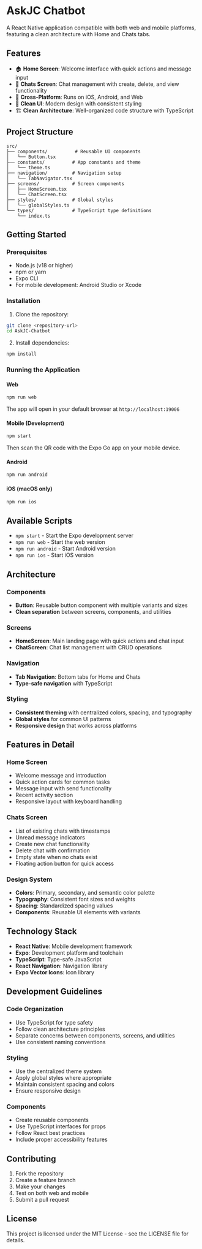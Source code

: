 # AskJC Chatbot

A React Native application compatible with both web and mobile platforms, featuring a clean architecture with Home and Chats tabs.

## Features

- 🏠 **Home Screen**: Welcome interface with quick actions and message input
- 💬 **Chats Screen**: Chat management with create, delete, and view functionality
- 📱 **Cross-Platform**: Runs on iOS, Android, and Web
- 🎨 **Clean UI**: Modern design with consistent styling
- 🏗️ **Clean Architecture**: Well-organized code structure with TypeScript

## Project Structure

```
src/
├── components/          # Reusable UI components
│   └── Button.tsx
├── constants/          # App constants and theme
│   └── theme.ts
├── navigation/         # Navigation setup
│   └── TabNavigator.tsx
├── screens/            # Screen components
│   ├── HomeScreen.tsx
│   └── ChatScreen.tsx
├── styles/             # Global styles
│   └── globalStyles.ts
└── types/              # TypeScript type definitions
    └── index.ts
```

## Getting Started

### Prerequisites

- Node.js (v18 or higher)
- npm or yarn
- Expo CLI
- For mobile development: Android Studio or Xcode

### Installation

1. Clone the repository:
```bash
git clone <repository-url>
cd AskJC-Chatbot
```

2. Install dependencies:
```bash
npm install
```

### Running the Application

#### Web
```bash
npm run web
```
The app will open in your default browser at `http://localhost:19006`

#### Mobile (Development)
```bash
npm start
```
Then scan the QR code with the Expo Go app on your mobile device.

#### Android
```bash
npm run android
```

#### iOS (macOS only)
```bash
npm run ios
```

## Available Scripts

- `npm start` - Start the Expo development server
- `npm run web` - Start the web version
- `npm run android` - Start Android version
- `npm run ios` - Start iOS version

## Architecture

### Components
- **Button**: Reusable button component with multiple variants and sizes
- **Clean separation** between screens, components, and utilities

### Screens
- **HomeScreen**: Main landing page with quick actions and chat input
- **ChatScreen**: Chat list management with CRUD operations

### Navigation
- **Tab Navigation**: Bottom tabs for Home and Chats
- **Type-safe navigation** with TypeScript

### Styling
- **Consistent theming** with centralized colors, spacing, and typography
- **Global styles** for common UI patterns
- **Responsive design** that works across platforms

## Features in Detail

### Home Screen
- Welcome message and introduction
- Quick action cards for common tasks
- Message input with send functionality
- Recent activity section
- Responsive layout with keyboard handling

### Chats Screen
- List of existing chats with timestamps
- Unread message indicators
- Create new chat functionality
- Delete chat with confirmation
- Empty state when no chats exist
- Floating action button for quick access

### Design System
- **Colors**: Primary, secondary, and semantic color palette
- **Typography**: Consistent font sizes and weights
- **Spacing**: Standardized spacing values
- **Components**: Reusable UI elements with variants

## Technology Stack

- **React Native**: Mobile development framework
- **Expo**: Development platform and toolchain
- **TypeScript**: Type-safe JavaScript
- **React Navigation**: Navigation library
- **Expo Vector Icons**: Icon library

## Development Guidelines

### Code Organization
- Use TypeScript for type safety
- Follow clean architecture principles
- Separate concerns between components, screens, and utilities
- Use consistent naming conventions

### Styling
- Use the centralized theme system
- Apply global styles where appropriate
- Maintain consistent spacing and colors
- Ensure responsive design

### Components
- Create reusable components
- Use TypeScript interfaces for props
- Follow React best practices
- Include proper accessibility features

## Contributing

1. Fork the repository
2. Create a feature branch
3. Make your changes
4. Test on both web and mobile
5. Submit a pull request

## License

This project is licensed under the MIT License - see the LICENSE file for details.
